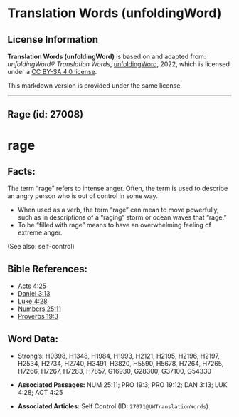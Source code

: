 # Translation Words (unfoldingWord)

## License Information

**Translation Words (unfoldingWord)** is based on and adapted from: _unfoldingWord® Translation Words_, [unfoldingWord](https://unfoldingword.org/utw), 2022, which is licensed under a [CC BY-SA 4.0 license](https://creativecommons.org/licenses/by-sa/4.0/legalcode.en).

This markdown version is provided under the same license.



--------------------------------

## Rage (id: 27008)

rage
====

Facts:
------

The term “rage” refers to intense anger. Often, the term is used to describe an angry person who is out of control in some way.

* When used as a verb, the term “rage” can mean to move powerfully, such as in descriptions of a “raging” storm or ocean waves that “rage.”
* To be “filled with rage” means to have an overwhelming feeling of extreme anger.

(See also: self\-control)

Bible References:
-----------------

* [Acts 4:25](https://ref.ly/Acts4:25)
* [Daniel 3:13](https://ref.ly/Dan3:13)
* [Luke 4:28](https://ref.ly/Luke4:28)
* [Numbers 25:11](https://ref.ly/Num25:11)
* [Proverbs 19:3](https://ref.ly/Prov19:3)

Word Data:
----------

* Strong’s: H0398, H1348, H1984, H1993, H2121, H2195, H2196, H2197, H2534, H2734, H2740, H3491, H3820, H5590, H5678, H7264, H7265, H7266, H7267, H7283, H7857, G16930, G28300, G37100, G54330

* **Associated Passages:** NUM 25:11; PRO 19:3; PRO 19:12; DAN 3:13; LUK 4:28; ACT 4:25
* **Associated Articles:** Self Control (ID: `27071@UWTranslationWords`)

